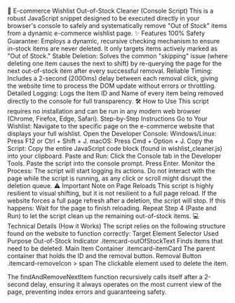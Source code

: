 🛒 E-commerce Wishlist Out-of-Stock Cleaner (Console Script)
This is a robust JavaScript snippet designed to be executed directly in your browser's console to safely and systematically remove "Out of Stock" items from a dynamic e-commerce wishlist page.
✨ Features
100% Safety Guarantee: Employs a dynamic, recursive checking mechanism to ensure in-stock items are never deleted. It only targets items actively marked as "Out of Stock."
Stable Deletion: Solves the common "skipping" issue (where deleting one item causes the next to shift) by re-querying the page for the next out-of-stock item after every successful removal.
Reliable Timing: Includes a 2-second (2000ms) delay between each removal click, giving the website time to process the DOM update without errors or throttling.
Detailed Logging: Logs the Item ID and Name of every item being removed directly to the console for full transparency.
🛠️ How to Use
This script requires no installation and can be run in any modern web browser (Chrome, Firefox, Edge, Safari).
Step-by-Step Instructions
Go to Your Wishlist: Navigate to the specific page on the e-commerce website that displays your full wishlist.
Open the Developer Console:
Windows/Linux: Press F12 or Ctrl + Shift + J.
macOS: Press Cmd + Option + J.
Copy the Script: Copy the entire JavaScript code block (found in wishlist_cleaner.js) into your clipboard.
Paste and Run:
Click the Console tab in the Developer Tools.
Paste the script into the console prompt.
Press Enter.
Monitor the Process: The script will start logging its actions. Do not interact with the page while the script is running, as any click or scroll might disrupt the deletion queue.
⚠️ Important Note on Page Reloads
This script is highly resilient to visual shifting, but it is not resilient to a full page reload. If the website forces a full page refresh after a deletion, the script will stop.
If this happens:
Wait for the page to finish reloading.
Repeat Step 4 (Paste and Run) to let the script clean up the remaining out-of-stock items.
💻 Technical Details (How it Works)
The script relies on the following structure found on the website to function correctly:
Target Element
Selector Used
Purpose
Out-of-Stock Indicator
.itemcard-outOfStockText
Finds items that need to be deleted.
Main Item Container
.itemcard-itemCard
The parent container that holds the ID and the removal button.
Removal Button
.itemcard-removeIcon > span
The clickable element used to delete the item.

The findAndRemoveNextItem function recursively calls itself after a 2-second delay, ensuring it always operates on the most current view of the page, preventing index errors and guaranteeing safety.
